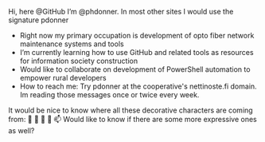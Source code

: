 Hi, here @GitHub I’m @phdonner. In most other sites I would use the signature pdonner

- Right now my primary occupation is development of opto fiber network maintenance systems and tools
- I’m currently learning how to use GitHub and related tools as resources for information society construction
- Would like to collaborate on development of PowerShell automation to empower rural developers
- How to reach me: Try pdonner at the cooperative's nettinoste.fi domain. Im reading those messages once or twice every week.

It would be nice to know where all these decorative characters are coming from: 👋 👀 🌱 💞️ 📫 
Would like to know if there are some more expressive ones as well?

<!---
phdonner/phdonner is a ✨ special ✨ repository because its `README.md` (this file) appears on your GitHub profile.
You can click the Preview link to take a look at your changes.
--->
